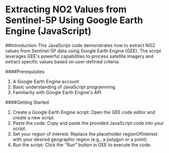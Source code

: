 # Extracting NO2 Values from Sentinel-5P Using Google Earth Engine (JavaScript)

##Introduction
This JavaScript code demonstrates how to extract NO2 values from Sentinel-5P data using Google Earth Engine (GEE). The script leverages GEE's powerful capabilities to process satellite imagery and extract specific values based on user-defined criteria.

####Prerequisites
1. A Google Earth Engine account
2. Basic understanding of JavaScript programming
3. Familiarity with Google Earth Engine's API

####Getting Started
1. Create a Google Earth Engine script: Open the GEE code editor and create a new script.
2. Paste the code: Copy and paste the provided JavaScript code into your script.
3. Set your region of interest: Replace the placeholder regionOfInterest with your desired geographic region (e.g., a polygon or a point).
4. Run the script: Click the "Run" button in GEE to execute the code.
